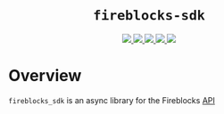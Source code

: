 <div align="center">
  <h1><code>fireblocks-sdk</code></h1>
  <a href="https://docs.rs/fireblocks-sdk/">
    <img src="https://docs.rs/fireblocks-sdk/badge.svg">
  </a>
  <a href="https://github.com/dougEfresh/fireblocks-sdk/actions">
    <img src="https://github.com/dougEfresh/fireblocks-sdk/workflows/Continuous%20integration/badge.svg">
  </a>
  <a href="https://deps.rs/repo/github/dougEfresh/fireblocks-sdk">
    <img src="https://deps.rs/repo/github/dougEfresh/fireblocks-sdk/status.svg" >
  </a>
  <a href="https://codecov.io/gh/dougEfresh/fireblocks-sdk" > 
   <img src="https://codecov.io/gh/dougEfresh/fireblocks-sdk/graph/badge.svg?token=OI06VXUKKJ"/> 
 </a>  
  <a href="https://crates.io/crates/fireblocks-sdk">
    <img src="https://img.shields.io/crates/v/fireblocks-sdk.svg">
  </a>
</div>


# Overview

`fireblocks_sdk` is an async library for the Fireblocks [API](https://docs.fireblocks.com/api/swagger-ui/#)
